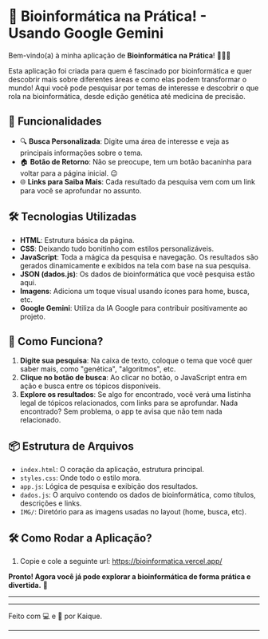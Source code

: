 
# 🧬 Bioinformática na Prática! - Usando Google Gemini

Bem-vindo(a) à minha aplicação de **Bioinformática na Prática**! 🌱🧑‍🔬

Esta aplicação foi criada para quem é fascinado por bioinformática e quer descobrir mais sobre diferentes áreas e como elas podem transformar o mundo! Aqui você pode pesquisar por temas de interesse e descobrir o que rola na bioinformática, desde edição genética até medicina de precisão.

## 🚀 Funcionalidades

- 🔍 **Busca Personalizada**: Digite uma área de interesse e veja as principais informações sobre o tema.
- 🏠 **Botão de Retorno**: Não se preocupe, tem um botão bacaninha para voltar para a página inicial. 😉
- 🌐 **Links para Saiba Mais**: Cada resultado da pesquisa vem com um link para você se aprofundar no assunto.

## 🛠️ Tecnologias Utilizadas

- **HTML**: Estrutura básica da página.
- **CSS**: Deixando tudo bonitinho com estilos personalizáveis.
- **JavaScript**: Toda a mágica da pesquisa e navegação. Os resultados são gerados dinamicamente e exibidos na tela com base na sua pesquisa.
- **JSON (dados.js)**: Os dados de bioinformática que você pesquisa estão aqui.
- **Imagens**: Adiciona um toque visual usando ícones para home, busca, etc.
- **Google Gemini**: Utiliza da IA Google para contribuir positivamente ao projeto.

## 📝 Como Funciona?

1. **Digite sua pesquisa**: Na caixa de texto, coloque o tema que você quer saber mais, como "genética", "algoritmos", etc.
2. **Clique no botão de busca**: Ao clicar no botão, o JavaScript entra em ação e busca entre os tópicos disponíveis.
3. **Explore os resultados**: Se algo for encontrado, você verá uma listinha legal de tópicos relacionados, com links para se aprofundar. Nada encontrado? Sem problema, o app te avisa que não tem nada relacionado.

## 📦 Estrutura de Arquivos

- `index.html`: O coração da aplicação, estrutura principal.
- `styles.css`: Onde todo o estilo mora.
- `app.js`: Lógica de pesquisa e exibição dos resultados.
- `dados.js`: O arquivo contendo os dados de bioinformática, como títulos, descrições e links.
- `IMG/`: Diretório para as imagens usadas no layout (home, busca, etc).

## 🛠️ Como Rodar a Aplicação?

1. Copie e cole a seguinte url:
  https://bioinformatica.vercel.app/

**Pronto! Agora você já pode explorar a bioinformática de forma prática e divertida.** 🎉

---

---

Feito com 💻 e 🧠 por Kaique.

--- 
